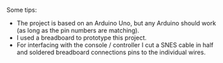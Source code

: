 Some tips:

* The project is based on an Arduino Uno, but any Arduino should work (as long as the pin numbers are matching).
* I used a breadboard to prototype this project.
* For interfacing with the console / controller I cut a SNES cable in half and soldered breadboard connections pins to the individual wires.
